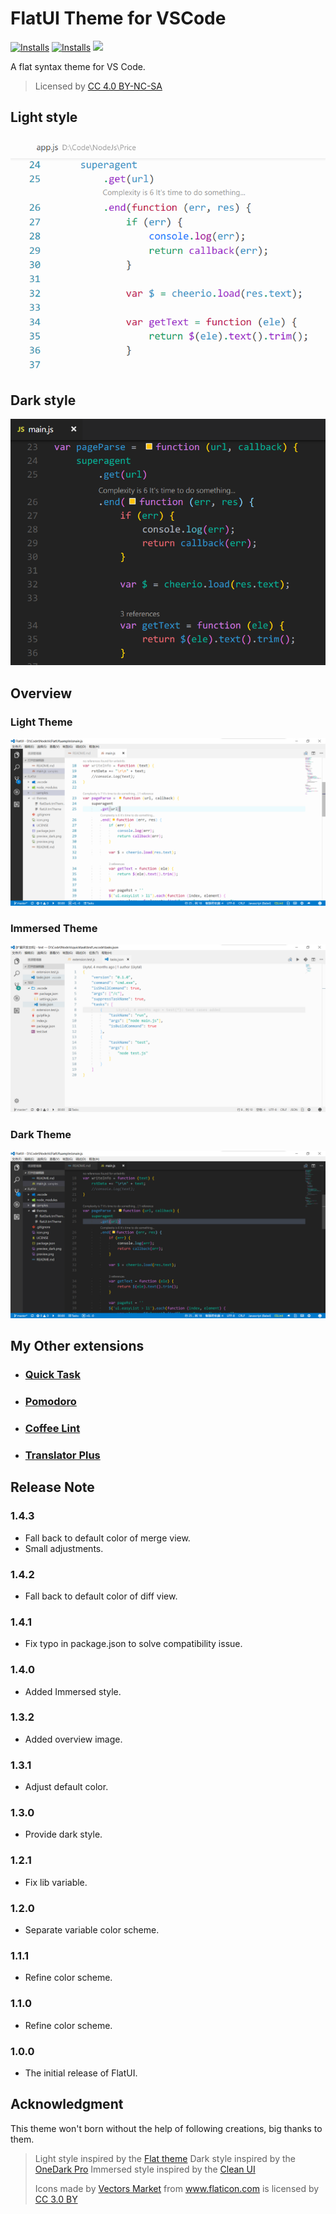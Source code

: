 # FlatUI Theme for VSCode

<a href="https://marketplace.visualstudio.com/items?itemName=lkytal.FlatUI"><img src="https://vsmarketplacebadge.apphb.com/version/lkytal.FlatUI.svg?style=flat-square" alt="Installs"></a>
<a href="https://marketplace.visualstudio.com/items?itemName=lkytal.FlatUI"><img src="https://vsmarketplacebadge.apphb.com/installs/lkytal.FlatUI.svg?style=flat-square" alt="Installs"></a>
<a href="https://creativecommons.org/licenses/by-sa/4.0" rel="noreferrer noopener"><img src="https://img.shields.io/badge/License-CC_BY--SA_4.0-5E81AC.png?style=flat-square"></a>

A flat syntax theme for VS Code.

> Licensed by <a href="https://creativecommons.org/licenses/by-nc-sa/4.0/" title="Creative Commons BY-NC-SA 4.0" target="_blank">CC 4.0 BY-NC-SA</a>

## Light style

![Preview Light](images/preview.png)

## Dark style

![Preview Dark](images/preview_dark.png)

## Overview

### Light Theme

![Overview Light](images/overview.png)

### Immersed Theme

![Preview Immersed](images/overview_i.png)

### Dark Theme

![Overview Dark](images/overview_dark.png)

## My Other extensions

- ### [Quick Task](https://marketplace.visualstudio.com/items?itemName=lkytal.quicktask)
- ### [Pomodoro](https://marketplace.visualstudio.com/items?itemName=lkytal.pomodoro)
- ### [Coffee Lint](https://marketplace.visualstudio.com/items?itemName=lkytal.coffeelinter)
- ### [Translator Plus](https://marketplace.visualstudio.com/items?itemName=lkytal.translatorplus)

## Release Note

### 1.4.3

- Fall back to default color of merge view.
- Small adjustments.

### 1.4.2

- Fall back to default color of diff view.

### 1.4.1

- Fix typo in package.json to solve compatibility issue.

### 1.4.0

- Added Immersed style.

### 1.3.2

- Added overview image.

### 1.3.1

- Adjust default color.

### 1.3.0

- Provide dark style.

### 1.2.1

- Fix lib variable.

### 1.2.0

- Separate variable color scheme.

### 1.1.1

- Refine color scheme.

### 1.1.0

- Refine color scheme.

### 1.0.0

- The initial release of FlatUI.

## Acknowledgment

This theme won't born without the help of following creations, big thanks to them.

> Light style inspired by the [Flat theme](https://marketplace.visualstudio.com/items?itemName=gerane.Theme-Flat)
> Dark style inspired by the [OneDark Pro](https://github.com/Binaryify/OneDark-Pro)
> Immersed style inspired by the [Clean UI](https://github.com/sbovyrin/clean-ui-color-theme)
> <div>Icons made by <a href="https://www.flaticon.com/authors/vectors-market" title="Vectors Market">Vectors Market</a> from <a href="https://www.flaticon.com" title="Flaticon">www.flaticon.com</a> is licensed by <a href="https://creativecommons.org/licenses/by/3.0/" title="Creative Commons BY 3.0" target="_blank">CC 3.0 BY</a></div>
